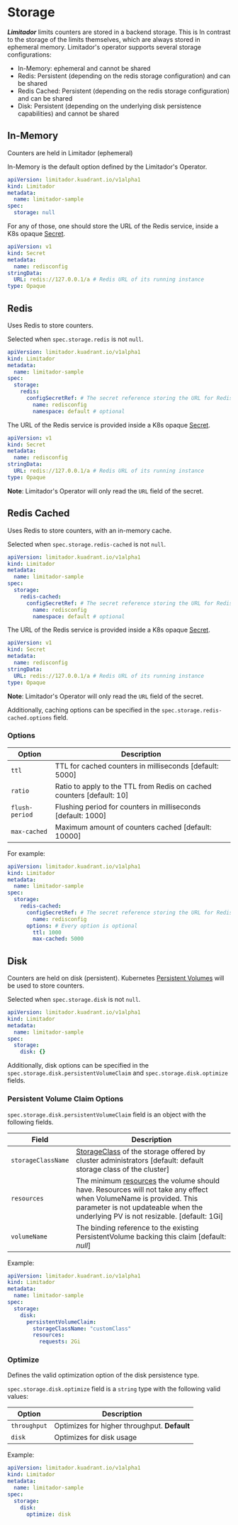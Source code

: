 # Storage

_**Limitador**_ limits counters are stored in a backend storage. This is In contrast to the storage of
the limits themselves, which are always stored in ephemeral memory. Limitador's operator
supports several storage configurations:

* In-Memory: ephemeral and cannot be shared
* Redis: Persistent (depending on the redis storage configuration) and can be shared
* Redis Cached: Persistent (depending on the redis storage configuration) and can be shared
* Disk: Persistent (depending on the underlying disk persistence capabilities) and cannot be shared

## In-Memory

Counters are held in Limitador (ephemeral)

In-Memory is the default option defined by the Limitador's Operator.

```yaml
apiVersion: limitador.kuadrant.io/v1alpha1
kind: Limitador
metadata:
  name: limitador-sample
spec:
  storage: null
```

For any of those, one should store the URL of the Redis service, inside a K8s opaque
[Secret](https://kubernetes.io/docs/concepts/configuration/secret/).

```yaml
apiVersion: v1
kind: Secret
metadata:
  name: redisconfig
stringData:
  URL: redis://127.0.0.1/a # Redis URL of its running instance
type: Opaque
```

## Redis

Uses Redis to store counters.

Selected when `spec.storage.redis` is not `null`.

```yaml
apiVersion: limitador.kuadrant.io/v1alpha1
kind: Limitador
metadata:
  name: limitador-sample
spec:
  storage:
    redis:
      configSecretRef: # The secret reference storing the URL for Redis
        name: redisconfig
        namespace: default # optional
```

The URL of the Redis service is provided inside a K8s opaque
[Secret](https://kubernetes.io/docs/concepts/configuration/secret/).

```yaml
apiVersion: v1
kind: Secret
metadata:
  name: redisconfig
stringData:
  URL: redis://127.0.0.1/a # Redis URL of its running instance
type: Opaque
```

**Note**: Limitador's Operator will only read the `URL` field of the secret.

## Redis Cached

Uses Redis to store counters, with an in-memory cache.

Selected when `spec.storage.redis-cached` is not `null`.

```yaml
apiVersion: limitador.kuadrant.io/v1alpha1
kind: Limitador
metadata:
  name: limitador-sample
spec:
  storage:
    redis-cached:
      configSecretRef: # The secret reference storing the URL for Redis
        name: redisconfig
        namespace: default # optional
```

The URL of the Redis service is provided inside a K8s opaque
[Secret](https://kubernetes.io/docs/concepts/configuration/secret/).

```yaml
apiVersion: v1
kind: Secret
metadata:
  name: redisconfig
stringData:
  URL: redis://127.0.0.1/a # Redis URL of its running instance
type: Opaque
```

**Note**: Limitador's Operator will only read the `URL` field of the secret.

Additionally, caching options can be specified in the `spec.storage.redis-cached.options` field.

### Options

| Option         | Description                                                           |
|----------------|-----------------------------------------------------------------------|
| `ttl`          | TTL for cached counters in milliseconds [default: 5000]               |
| `ratio`        | Ratio to apply to the TTL from Redis on cached counters [default: 10] |
| `flush-period` | Flushing period for counters in milliseconds [default: 1000]          |
| `max-cached`   | Maximum amount of counters cached [default: 10000]                    |

For example:

```yaml
apiVersion: limitador.kuadrant.io/v1alpha1
kind: Limitador
metadata:
  name: limitador-sample
spec:
  storage:
    redis-cached:
      configSecretRef: # The secret reference storing the URL for Redis
        name: redisconfig
      options: # Every option is optional
        ttl: 1000
        max-cached: 5000
```

## Disk

Counters are held on disk (persistent).
Kubernetes [Persistent Volumes](https://kubernetes.io/docs/concepts/storage/persistent-volumes/)
will be used to store counters.

Selected when `spec.storage.disk` is not `null`.

```yaml
apiVersion: limitador.kuadrant.io/v1alpha1
kind: Limitador
metadata:
  name: limitador-sample
spec:
  storage:
    disk: {}
```

Additionally, disk options can be specified in the `spec.storage.disk.persistentVolumeClaim`
and `spec.storage.disk.optimize` fields.

### Persistent Volume Claim Options

`spec.storage.disk.persistentVolumeClaim` field is an object with the following fields.

| Field                | Description                                                                                                                                                                                                                                                                                           |
|----------------------|-------------------------------------------------------------------------------------------------------------------------------------------------------------------------------------------------------------------------------------------------------------------------------------------------------|
| `storageClassName`   | [StorageClass](https://kubernetes.io/docs/concepts/storage/storage-classes/) of the storage offered by cluster administrators [default: default storage class of the cluster]                                                                                                                         |
| `resources`          | The minimum [resources](https://kubernetes.io/docs/reference/generated/kubernetes-api/v1.25/#quantity-resource-core) the volume should have. Resources will not take any effect when VolumeName is provided. This parameter is not updateable when the underlying PV is not resizable. [default: 1Gi] |
| `volumeName`         | The binding reference to the existing PersistentVolume backing this claim [default: *null*]                                                                                                                                                                                                           |

Example:

```yaml
apiVersion: limitador.kuadrant.io/v1alpha1
kind: Limitador
metadata:
  name: limitador-sample
spec:
  storage:
    disk:
      persistentVolumeClaim:
        storageClassName: "customClass"
        resources:
          requests: 2Gi
```

### Optimize

Defines the valid optimization option of the disk persistence type.

`spec.storage.disk.optimize` field is a `string` type with the following valid values:

| Option         | Description                              |
|----------------|------------------------------------------|
| `throughput`   | Optimizes for higher throughput. **Default** |
| `disk`         | Optimizes for disk usage                 |

Example:

```yaml
apiVersion: limitador.kuadrant.io/v1alpha1
kind: Limitador
metadata:
  name: limitador-sample
spec:
  storage:
    disk:
      optimize: disk
```
